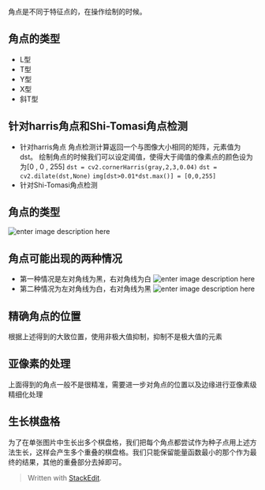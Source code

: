 角点是不同于特征点的，在操作绘制的时候。
## 角点的类型
- L型
- T型
- Y型
- X型
- 斜T型
##  针对harris角点和Shi-Tomasi角点检测
- 针对harris角点
角点检测计算返回一个与图像大小相同的矩阵，元素值为dst。
绘制角点的时候我们可以设定阈值，使得大于阈值的像素点的颜色设为为[0 , 0 , 255]
`dst = cv2.cornerHarris(gray,2,3,0.04)`
`dst = cv2.dilate(dst,None)`
`img[dst>0.01*dst.max()] = [0,0,255]`
- 针对Shi-Tomasi角点检测

## 角点的类型
![enter image description here](https://img-blog.csdn.net/20161009193618414)
## 角点可能出现的两种情况
- 第一种情况是左对角线为黑，右对角线为白
![enter image description here](https://img-blog.csdn.net/20161009194617598)
- 第二种情况为左对角线为白，右对角线为黑
![enter image description here](https://img-blog.csdn.net/20161009194635895)
## 精确角点的位置
根据上述得到的大致位置，使用非极大值抑制，抑制不是极大值的元素
## 亚像素的处理
上面得到的角点一般不是很精准，需要进一步对角点的位置以及边缘进行亚像素级精细化处理
## 生长棋盘格
为了在单张图片中生长出多个棋盘格，我们把每个角点都尝试作为种子点用上述方法生长，这样会产生多个重叠的棋盘格。我们只能保留能量函数最小的那个作为最终的结果，其他的重叠部分去掉即可。

> Written with [StackEdit](https://stackedit.io/).
<!--stackedit_data:
eyJoaXN0b3J5IjpbLTg3NjYxODc5NF19
-->
